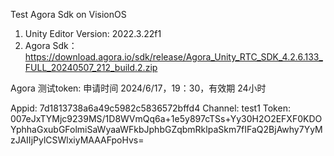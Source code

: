 Test Agora Sdk on VisionOS
1. Unity Editor Version:  2022.3.22f1
2. Agora Sdk：
https://download.agora.io/sdk/release/Agora_Unity_RTC_SDK_4.2.6.133_FULL_20240507_212_build.2.zip



Agora 测试token:
申请时间 2024/6/17，19：30，有效期 24小时
 
Appid: 7d1813738a6a49c5982c5836572bffd4
Channel: test1
Token: 
007eJxTYMjc9239MS/1D8WVmQq6a+1e5y897cTSs+Yy30H2O2EFXF0KDOYphhaGxubGFolmiSaWyaaWFkbJphbGZqbmRklpaSkm7fIFaQ2BjAwhy7YyMzJAIIjPylCSWlxiyMAAAFpoHvs=